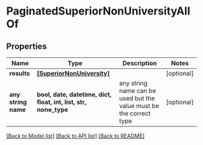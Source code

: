 # PaginatedSuperiorNonUniversityAllOf


## Properties
Name | Type | Description | Notes
------------ | ------------- | ------------- | -------------
**results** | [**[SuperiorNonUniversity]**](SuperiorNonUniversity.md) |  | [optional] 
**any string name** | **bool, date, datetime, dict, float, int, list, str, none_type** | any string name can be used but the value must be the correct type | [optional]

[[Back to Model list]](../README.md#documentation-for-models) [[Back to API list]](../README.md#documentation-for-api-endpoints) [[Back to README]](../README.md)


